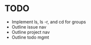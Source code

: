 # TODO

- Implement ls, ls -r, and cd for groups
- Outline issue nav
- Outline project nav
- Outline todo mgmt
